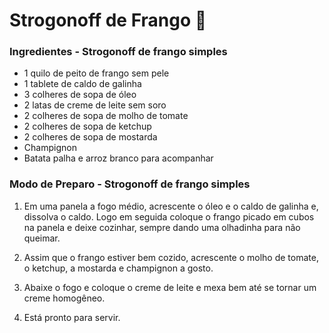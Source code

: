 # Strogonoff de Frango :baby_chick: #



### Ingredientes - Strogonoff de frango simples





- 1 quilo de peito de frango sem pele
- 1 tablete de caldo de galinha
- 3 colheres de sopa de óleo
- 2 latas de creme de leite sem soro
- 2 colheres de sopa de molho de tomate
- 2 colheres de sopa de ketchup
- 2 colheres de sopa de mostarda
- Champignon
- Batata palha e arroz branco para acompanhar



### Modo de Preparo - Strogonoff de frango simples



1. Em uma panela a fogo médio, acrescente o óleo e o caldo de galinha e, dissolva o caldo. Logo em seguida coloque o frango picado em cubos na panela e deixe cozinhar, sempre dando uma olhadinha para não queimar.

   

2. Assim que o frango estiver bem cozido, acrescente o molho de tomate, o ketchup, a mostarda e champignon a gosto.

   

3. Abaixe o fogo e coloque o creme de leite e mexa bem até se tornar um creme homogêneo.

   

4. Está pronto para servir.